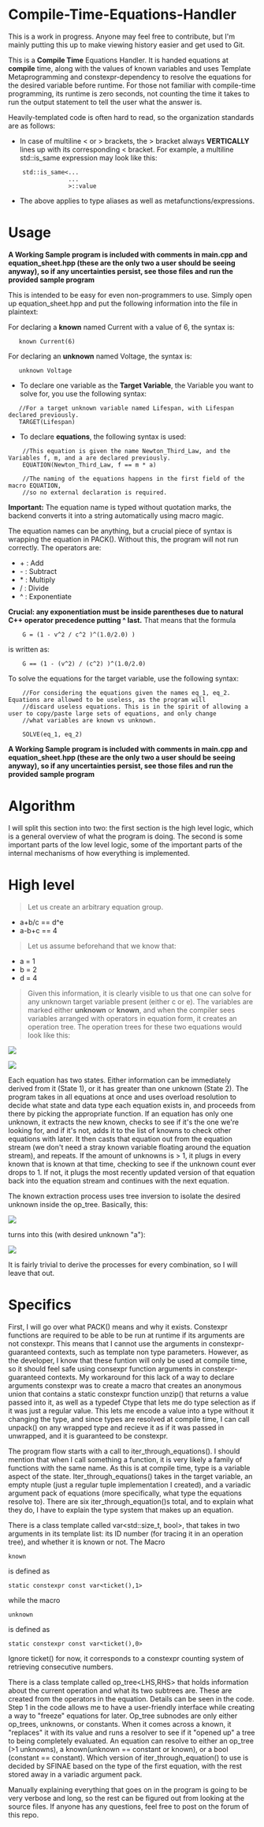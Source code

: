 # Compile-Time-Equations-Handler

This is a work in progress. Anyone may feel free to contribute, but I'm mainly putting this up to make viewing history easier and get used to Git.

This is a **Compile Time** Equations Handler. It is handed equations at **compile** time, along with the values of known variables and uses Template Metaprogramming
and constexpr-dependency to resolve the equations for the desired variable before runtime. For those not familiar with compile-time programming, its runtime is zero seconds, not counting the time it takes to run the output statement to tell the user what the answer is.

Heavily-templated code is often hard to read, so the organization standards are as
follows:

 - In case of multiline < or > brackets, the > bracket always **VERTICALLY** lines up with its corresponding < bracket. For example, 
 a multiline std::is_same expression may look like this:
 ``` 
     std::is_same<...
                  ...
                  >::value
 ```
 - The above applies to type aliases as well as metafunctions/expressions.
 
# Usage

**A Working Sample program is included with comments in main.cpp and equation_sheet.hpp (these are the only two a user should be seeing anyway), so if any uncertainties persist, see those files and run the provided sample program**

This is intended to be easy for even non-programmers to use. Simply open up equation_sheet.hpp and put the following information into the file in plaintext:

 For declaring a **known** named Current with a value of 6, the syntax is:
 ```
    known Current(6)
 ```
 
 For declaring an **unknown** named Voltage, the syntax is:
 ```
    unknown Voltage
 ```
 
- To declare one variable as the **Target Variable**, the Variable you want to solve for, you use the following syntax:
 ```
    //For a target unknown variable named Lifespan, with Lifespan declared previously.
    TARGET(Lifespan)
 ```
 
- To declare **equations**, the following syntax is used:
```
    //This equation is given the name Newton_Third_Law, and the Variables f, m, and a are declared previously.
    EQUATION(Newton_Third_Law, f == m * a)
    
    //The naming of the equations happens in the first field of the macro EQUATION, 
    //so no external declaration is required.
```

**Important:** The equation name is typed without quotation marks, the backend converts it into a string automatically using macro magic.

 The equation names can be anything, but a crucial piece of syntax is wrapping the equation in PACK(). Without this, the program will    not run correctly. The operators are:
 - \+ : Add
 - \- : Subtract
 - \* : Multiply
 - / : Divide
 - ^ : Exponentiate 

**Crucial: any exponentiation must be inside parentheses due to natural C++ operator precedence putting ^ last.** That means that the formula
```
    G = (1 - v^2 / c^2 )^(1.0/2.0) ) 
```
is written as:
```
    G == (1 - (v^2) / (c^2) )^(1.0/2.0)
```

To solve the equations for the target variable, use the following syntax:

```
    //For considering the equations given the names eq_1, eq_2. Equations are allowed to be useless, as the program will
    //discard useless equations. This is in the spirit of allowing a user to copy/paste large sets of equations, and only change
    //what variables are known vs unknown.
    
    SOLVE(eq_1, eq_2)
```

**A Working Sample program is included with comments in main.cpp and equation_sheet.hpp (these are the only two a user should be seeing anyway), so if any uncertainties persist, see those files and run the provided sample program**

# Algorithm
 
I will split this section into two: the first section is the high level logic, which is a general overview of what the program is doing. The second is some important parts of the low level logic, some of the important parts of the internal mechanisms of how everything is implemented.

# High level
> Let us create an arbitrary equation group.
 - a+b/c == d^e
 - a-b+c == 4
> Let us assume beforehand that we know that:
 - a = 1
 - b = 2
 - d = 4
> Given this information, it is clearly visible to us that one can solve for any unknown target variable present (either c or e). The variables are marked either **unknown** or **known**, and when the compiler sees variables arranged with operators in equation form, it creates an operation tree. The operation trees for these two equations would look like this:

![](images_%20for_readme/EQ1.png)

![](images_%20for_readme/EQ2.png)

Each equation has two states. Either information can be immediately derived from it (State 1), or it has greater than one unknown (State 2). The program takes in all equations at once and uses overload resolution to decide what state and data type each equation exists in, and proceeds from there by picking the appropriate function. If an equation has only one unknown, it extracts the new known, checks to see if it's the one we're looking for, and if it's not, adds it to the list of knowns to check other equations with later. It then casts that equation out from the equation stream (we don't need a stray known variable floating around the equation stream), and repeats. If the amount of unknowns is > 1, it plugs in every known that is known at that time, checking to see if the unknown count ever drops to 1. If not, it plugs the most recently updated version of that equation back into the equation stream and continues with the next equation.

The known extraction process uses tree inversion to isolate the desired unknown inside the op_tree. Basically, this:

![](images_%20for_readme/EQ3.png)

turns into this (with desired unknown "a"):

![](images_%20for_readme/EQ4.png)

It is fairly trivial to derive the processes for every combination, so I will leave that out.

# Specifics

First, I will go over what PACK() means and why it exists. Constexpr functions are required to be able to be run at runtime if its arguments are not constexpr. This means that I cannot use the arguments in constexpr-guaranteed contexts, such as template non type parameters. However, as the developer, I know that these funtion will only be used at compile time, so it should feel safe using consexpr function arguments in constexpr-guaranteed contexts. My workaround for this lack of a way to declare arguments constexpr was to create a macro that creates an anonymous union that contains a static constexpr function unzip() that returns a value passed into it, as well as a typedef Ctype that lets me do type selection as if it was just a regular value. This lets me encode a value into a type without it changing the type, and since types are resolved at compile time, I can call unpack() on any wrapped type and recieve it as if it was passed in unwrapped, and it is guaranteed to be constexpr.

The program flow starts with a call to iter_through_equations(). I should mention that when I call something a function, it is very likely a family of functions with the same name. As this is at compile time, type is a variable aspect of the state. Iter_through_equations() takes in the target variable, an empty ntuple (just a regular tuple implementation I created), and a variadic argument pack of equations (more specifically, what type the equations resolve to). There are six iter_through_equation()s total, and to explain what they do, I have to explain the type system that makes up an equation.

There is a class template called var<std::size_t, bool>, that takes in two arguments in its template list: its ID number (for tracing it in an operation tree), and whether it is known or not. The Macro 
```
known
```
is defined as 
```
static constexpr const var<ticket(),1>
```
while the macro
```
unknown
```
is defined as
```
static constexpr const var<ticket(),0>
```
Ignore ticket() for now, it corresponds to a constexpr counting system of retrieving consecutive numbers.

There is a class template called op_tree<LHS,RHS> that holds information about the current operation and what its two subtrees are. These are created from the operators in the equation. Details can be seen in the code. Step 1 in the code allows me to have a user-friendly interface while creating a way to "freeze" equations for later. Op_tree subnodes are only either op_trees, unknowns, or constants. When it comes across a known, it "replaces" it with its value and runs a resolver to see if it "opened up" a tree to being completely evaluated. An equation can resolve to either an op_tree (>1 unknowns), a known(unknown == constant or known), or a bool (constant == constant). Which version of iter_through_equation() to use is decided by SFINAE based on the type of the first equation, with the rest stored away in a variadic argument pack. 

Manually explaining everything that goes on in the program is going to be very verbose and long, so the rest can be figured out from looking at the source files. If anyone has any questions, feel free to post on the forum of this repo.
